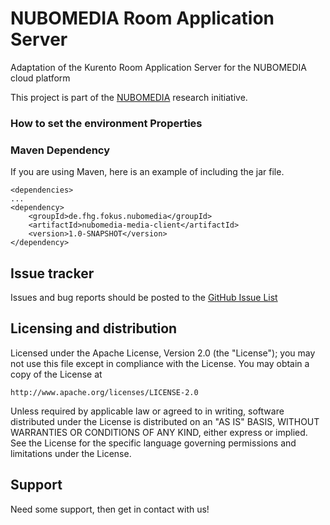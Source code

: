 # NUBOMEDIA Room Application Server

Adaptation of the Kurento Room Application Server for the NUBOMEDIA cloud platform

This project is part of the [NUBOMEDIA](http://www.nubomedia.eu/) research initiative.


### How to set the environment Properties



### Maven Dependency 
If you are using Maven, here is an example of including the jar file.
	
```
<dependencies>
...
<dependency>
	<groupId>de.fhg.fokus.nubomedia</groupId>
	<artifactId>nubomedia-media-client</artifactId>
	<version>1.0-SNAPSHOT</version>
</dependency>
```


Issue tracker
-------------

Issues and bug reports should be posted to the [GitHub Issue List](https://github.com/fhg-fokus-nubomedia/nubomedia-room/issues)

Licensing and distribution
--------------------------

Licensed under the Apache License, Version 2.0 (the "License");
you may not use this file except in compliance with the License.
You may obtain a copy of the License at

    http://www.apache.org/licenses/LICENSE-2.0

Unless required by applicable law or agreed to in writing, software
distributed under the License is distributed on an "AS IS" BASIS,
WITHOUT WARRANTIES OR CONDITIONS OF ANY KIND, either express or implied.
See the License for the specific language governing permissions and
limitations under the License.

Support
-------

Need some support, then get in contact with us!
